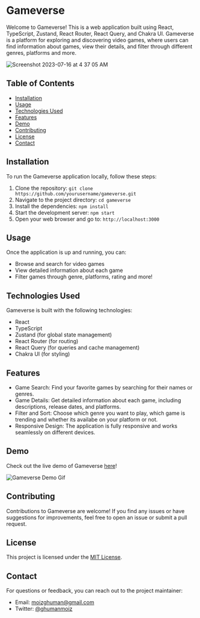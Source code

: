 # Gameverse

Welcome to Gameverse! This is a web application built using React, TypeScript, Zustand, React Router, React Query, and Chakra UI. Gameverse is a platform for exploring and discovering video games, where users can find information about games, view their details, and filter through different genres, platforms and more.

![Screenshot 2023-07-16 at 4 37 05 AM](https://github.com/moizghumann/GameVerse/assets/68769670/72f8fbe6-54ca-4567-adf7-8394e2b35142)

## Table of Contents

- [Installation](#installation)
- [Usage](#usage)
- [Technologies Used](#technologies-used)
- [Features](#features)
- [Demo](#demo)
- [Contributing](#contributing)
- [License](#license)
- [Contact](#contact)

## Installation

To run the Gameverse application locally, follow these steps:

1. Clone the repository: 
`git clone https://github.com/yourusername/gameverse.git`
2. Navigate to the project directory: 
`cd gameverse`
3. Install the dependencies: 
`npm install`
4. Start the development server: 
`npm start`
5. Open your web browser and go to: 
`http://localhost:3000`

## Usage

Once the application is up and running, you can:

- Browse and search for video games
- View detailed information about each game
- Filter games through genre, platforms, rating and more!

## Technologies Used

Gameverse is built with the following technologies:

- React
- TypeScript
- Zustand (for global state management)
- React Router (for routing)
- React Query (for queries and cache management)
- Chakra UI (for styling)

## Features

- Game Search: Find your favorite games by searching for their names or genres.
- Game Details: Get detailed information about each game, including descriptions, release dates, and platforms.
- Filter and Sort: Choose which genre you want to play, which game is trending and whether its availabe on your platform or not.
- Responsive Design: The application is fully responsive and works seamlessly on different devices.

## Demo

Check out the live demo of Gameverse [here](https://game-verse.vercel.app/)!

![Gameverse Demo Gif](demo.gif)

## Contributing

Contributions to Gameverse are welcome! If you find any issues or have suggestions for improvements, feel free to open an issue or submit a pull request.

## License

This project is licensed under the [MIT License](LICENSE).

## Contact

For questions or feedback, you can reach out to the project maintainer:

- Email: moizghuman@gmail.com
- Twitter: [@ghumanmoiz](https://twitter.com/ghumanmoiz)
